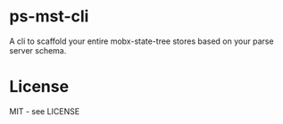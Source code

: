 # ps-mst-cli

A cli to scaffold your entire mobx-state-tree stores based on your parse server schema.

# License

MIT - see LICENSE
